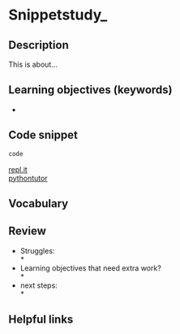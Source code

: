 # Snippetstudy_
<!---
- software tools to visualize code behavior
- Using paper & pencil to sketch code behavior
- Describing & predicting code behavior
- Understanding the same code from different perspectives
- Selecting the right visualization tools for your use case
--->
## Description
This is about...

<!---
personal note: use ctrl+f and lookup "continued" to find where you haven't finish.
-->

## Learning objectives (keywords)
* 

## Code snippet
```js
code
```
[repl.it]()  
[pythontutor]()  
   
## Vocabulary
   
## Review
* Struggles:   
  *   
* Learning objectives that need extra work?   
  *
* next steps:   
  * 
   
## Helpful links
